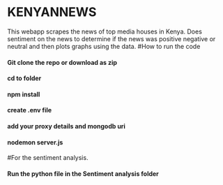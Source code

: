 # KENYANNEWS
This webapp scrapes the news of top media houses in Kenya. Does sentiment on the news to determine if the news was positive negative or neutral and then plots graphs using the data.
 #How to run the code
 #### Git clone the repo or download as zip
 #### cd to folder
 #### npm install
 #### create .env file
 #### add your proxy details and mongodb uri
 #### nodemon server.js
 
 #For the sentiment analysis.
 #### Run the python file in the Sentiment analysis folder
